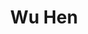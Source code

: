 ---
artist: 'Kamaal Williams'
title: 'Wu Hen'
apple_link: 'https://music.apple.com/us/album/wu-hen/1509771011'
link: 'https://www.dropbox.com/s/xnpyagwltl0s9kj/WuHen.zip?dl=1'
content: ""
new_image: ../assets/FFWD/wuhen.jpg
published_date: '2020-07-26T01:41:32.000Z'
---